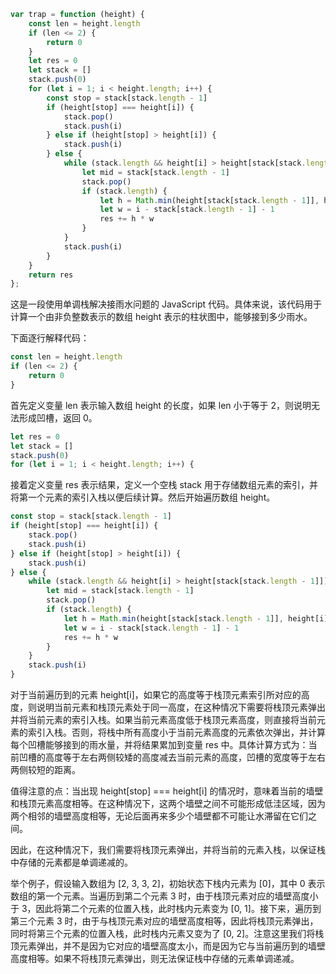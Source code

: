 ``` js
var trap = function (height) {
    const len = height.length
    if (len <= 2) {
        return 0
    }
    let res = 0
    let stack = []
    stack.push(0)
    for (let i = 1; i < height.length; i++) {
        const stop = stack[stack.length - 1]
        if (height[stop] === height[i]) {
            stack.pop()
            stack.push(i)
        } else if (height[stop] > height[i]) {
            stack.push(i)
        } else {
            while (stack.length && height[i] > height[stack[stack.length - 1]]) {
                let mid = stack[stack.length - 1]
                stack.pop()
                if (stack.length) {
                    let h = Math.min(height[stack[stack.length - 1]], height[i]) - height[mid]
                    let w = i - stack[stack.length - 1] - 1
                    res += h * w
                }
            }
            stack.push(i)
        }
    }
    return res
};
```

这是一段使用单调栈解决接雨水问题的 JavaScript 代码。具体来说，该代码用于计算一个由非负整数表示的数组 height 表示的柱状图中，能够接到多少雨水。

下面逐行解释代码：
``` js
const len = height.length
if (len <= 2) {
    return 0
}
```

首先定义变量 len 表示输入数组 height 的长度，如果 len 小于等于 2，则说明无法形成凹槽，返回 0。

``` js
let res = 0
let stack = []
stack.push(0)
for (let i = 1; i < height.length; i++) {
```

接着定义变量 res 表示结果，定义一个空栈 stack 用于存储数组元素的索引，并将第一个元素的索引入栈以便后续计算。然后开始遍历数组 height。
``` js
const stop = stack[stack.length - 1]
if (height[stop] === height[i]) {
    stack.pop()
    stack.push(i)
} else if (height[stop] > height[i]) {
    stack.push(i)
} else {
    while (stack.length && height[i] > height[stack[stack.length - 1]]) {
        let mid = stack[stack.length - 1]
        stack.pop()
        if (stack.length) {
            let h = Math.min(height[stack[stack.length - 1]], height[i]) - height[mid]
            let w = i - stack[stack.length - 1] - 1
            res += h * w
        }
    }
    stack.push(i)
}
```

对于当前遍历到的元素 height[i]，如果它的高度等于栈顶元素索引所对应的高度，则说明当前元素和栈顶元素处于同一高度，在这种情况下需要将栈顶元素弹出并将当前元素的索引入栈。如果当前元素高度低于栈顶元素高度，则直接将当前元素的索引入栈。否则，将栈中所有高度小于当前元素高度的元素依次弹出，并计算每个凹槽能够接到的雨水量，并将结果累加到变量 res 中。具体计算方式为：当前凹槽的高度等于左右两侧较矮的高度减去当前元素的高度，凹槽的宽度等于左右两侧较短的距离。

值得注意的点：当出现 height[stop] === height[i] 的情况时，意味着当前的墙壁和栈顶元素高度相等。在这种情况下，这两个墙壁之间不可能形成低洼区域，因为两个相邻的墙壁高度相等，无论后面再来多少个墙壁都不可能让水滞留在它们之间。

因此，在这种情况下，我们需要将栈顶元素弹出，并将当前的元素入栈，以保证栈中存储的元素都是单调递减的。

举个例子，假设输入数组为 [2, 3, 3, 2]，初始状态下栈内元素为 [0]，其中 0 表示数组的第一个元素。当遍历到第二个元素 3 时，由于栈顶元素对应的墙壁高度小于 3，因此将第二个元素的位置入栈，此时栈内元素变为 [0, 1]。接下来，遍历到第三个元素 3 时，由于与栈顶元素对应的墙壁高度相等，因此将栈顶元素弹出，同时将第三个元素的位置入栈，此时栈内元素又变为了 [0, 2]。注意这里我们将栈顶元素弹出，并不是因为它对应的墙壁高度太小，而是因为它与当前遍历到的墙壁高度相等。如果不将栈顶元素弹出，则无法保证栈中存储的元素单调递减。

